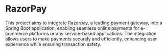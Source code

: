 # RazorPay
This project aims to integrate Razorpay, a leading payment gateway, into a Spring Boot application, enabling seamless online payments for e-commerce platforms or any service-based applications. The integration allows users to make payments securely and efficiently, enhancing user experience while ensuring transaction safety.
